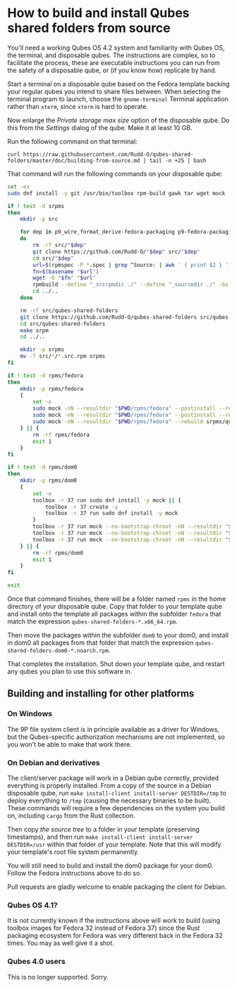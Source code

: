# How to build and install Qubes shared folders from source

You'll need a working Qubes OS 4.2 system and familiarity with Qubes OS,
the terminal, and disposable qubes.  The instructions are complex, so to
facilitate the process, these are executable instructions you can run from
the safety of a disposable qube, or (if you know how) replicate by hand.

Start a terminal on a disposable qube based on the Fedora template backing
your regular qubes you intend to share files between.  When selecting the
terminal program to launch, choose the `gnome-terminal` Terminal application
rather than `xterm`, since `xterm` is hard to operate.

Now enlarge the *Private storage max size* option of the disposable qube.
Do this from the *Settings* dialog of the qube.  Make it at least 10 GB.

Run the following command on that terminal:

```
curl https://raw.githubusercontent.com/Rudd-O/qubes-shared-folders/master/doc/building-from-source.md | tail -n +25 | bash
```

That command will run the following commands on your disposable qube:

```bash
set -ex
sudo dnf install -y git /usr/bin/toolbox rpm-build gawk tar wget mock

if ! test -d srpms
then
    mkdir -p src

    for dep in p9_wire_format_derive-fedora-packaging p9-fedora-packaging
    do
        rm -rf src/"$dep"
        git clone https://github.com/Rudd-O/"$dep" src/"$dep"
        cd src/"$dep"
        url=$(rpmspec -P *.spec | grep ^Source: | awk ' { print $2 } ')
        fn=$(basename "$url")
        wget -O "$fn" "$url"
        rpmbuild --define "_srcrpmdir ./" --define "_sourcedir ./" -bs *.spec
        cd ../..
    done

    rm -rf src/qubes-shared-folders
    git clone https://github.com/Rudd-O/qubes-shared-folders src/qubes-shared-folders
    cd src/qubes-shared-folders
    make srpm
    cd ../..

    mkdir -p srpms
    mv -f src/*/*.src.rpm srpms
fi

if ! test -d rpms/fedora
then
    mkdir -p rpms/fedora
    {
        set -e
        sudo mock -nN --resultdir "$PWD/rpms/fedora" --postinstall --rebuild srpms/rust-p9_*.src.rpm
        sudo mock -nN --resultdir "$PWD/rpms/fedora" --postinstall --rebuild srpms/rust-p9-*.src.rpm
        sudo mock -nN --resultdir "$PWD/rpms/fedora" --rebuild srpms/qubes-shared-folders-*.src.rpm
    } || {
        rm -rf rpms/fedora
        exit 1
    }
fi

if ! test -d rpms/dom0
then
    mkdir -p rpms/dom0
    {
        set -e
        toolbox -r 37 run sudo dnf install -y mock || {
            toolbox -r 37 create -y
            toolbox -r 37 run sudo dnf install -y mock
        }
        toolbox -r 37 run mock --no-bootstrap-chroot -nN --resultdir "$PWD/rpms/dom0" --postinstall --rebuild srpms/rust-p9_*.src.rpm
        toolbox -r 37 run mock --no-bootstrap-chroot -nN --resultdir "$PWD/rpms/dom0" --postinstall --rebuild srpms/rust-p9-*.src.rpm
        toolbox -r 37 run mock --no-bootstrap-chroot -nN --resultdir "$PWD/rpms/dom0" --rebuild srpms/qubes-shared-folders-*.src.rpm
    } || {
        rm -rf rpms/dom0
        exit 1
    }
fi

exit
```

Once that command finishes, there will be a folder named `rpms` in the home
directory of your disposable qube.  Copy that folder to your template qube and
install onto the template all packages within the subfolder `fedora` that match
the expression `qubes-shared-folders-*.x86_64.rpm`.

Then move the packages within the subfolder `dom0` to your dom0, and install
in dom0 all packages from that folder that match the expression
`qubes-shared-folders-dom0-*.noarch.rpm`.

That completes the installation.  Shut down your template qube, and restart
any qubes you plan to use this software in.

## Building and installing for other platforms

### On Windows

The 9P file system client is in principle available as a driver
for Windows, but the Qubes-specific authorization mechanisms are not
implemented, so you won't be able to make that work there.

### On Debian and derivatives

The client/server package will work in a Debian qube correctly, provided
everything is properly installed.  From a copy of the source in a Debian
disposable qube, run `make install-client install-server DESTDIR=/tmp`
to deploy everything to `/tmp` (causing the necessary binaries to be
built).  These commands will require a few dependencies on the system you
build on, including `cargo` from the Rust collection.

Then copy *the source tree* to a folder in your template (preserving
timestamps), and then run `make install-client install-server DESTDIR=/usr`
within that folder of your template.  Note that this will modify your
template's root file system permanently.

You will still need to build and install the dom0 package for your dom0.
Follow the Fedora instructions above to do so.

Pull requests are gladly welcome to enable packaging the client for Debian.

### Qubes OS 4.1?

It is not currently known if the instructions above will work to build
(using toolbox images for Fedora 32 instead of Fedora 37) since the Rust
packaging ecosystem for Fedora was very different back in the Fedora 32
times.  You may as well give it a shot.

### Qubes 4.0 users

This is no longer supported.  Sorry.

